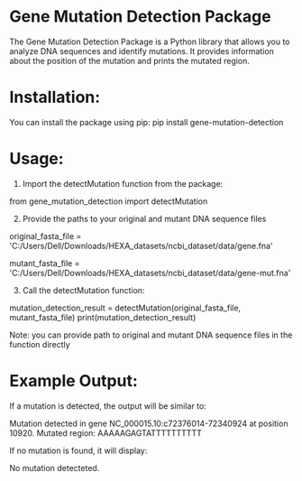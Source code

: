# Gene Mutation Detection Package

The Gene Mutation Detection Package is a Python library that allows you to analyze DNA sequences and identify mutations. It provides information about the position of the mutation and prints the mutated region.

# Installation: 

You can install the package using pip: pip install gene-mutation-detection

# Usage:

1. Import the detectMutation function from the package:

from gene_mutation_detection import detectMutation

2. Provide the paths to your original and mutant DNA sequence files 

original_fasta_file = 'C:/Users/Dell/Downloads/HEXA_datasets/ncbi_dataset/data/gene.fna'

mutant_fasta_file = 'C:/Users/Dell/Downloads/HEXA_datasets/ncbi_dataset/data/gene-mut.fna'

3. Call the detectMutation function:

mutation_detection_result = detectMutation(original_fasta_file, mutant_fasta_file)
print(mutation_detection_result)

Note: you can provide path to original and mutant DNA sequence files in the function directly


# Example Output:

If a mutation is detected, the output will be similar to:

Mutation detected in gene NC_000015.10:c72376014-72340924 at position 10920. Mutated region: AAAAAGAGTATTTTTTTTTT

If no mutation is found, it will display:

No mutation detecteted. 